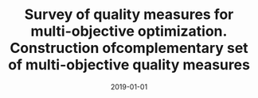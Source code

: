 ---
# Documentation: https://wowchemy.com/docs/managing-content/

title: Survey of quality measures for multi-objective optimization. Construction ofcomplementary
  set of multi-objective quality measures
subtitle: ''
summary: ''
authors:
- laszczyk
- Paweł Myszkowski
tags: []
categories: []
date: '2019-01-01'
lastmod: 2022-10-07T05:07:08Z
featured: false
draft: false

# Featured image
# To use, add an image named `featured.jpg/png` to your page's folder.
# Focal points: Smart, Center, TopLeft, Top, TopRight, Left, Right, BottomLeft, Bottom, BottomRight.
image:
  caption: ''
  focal_point: ''
  preview_only: false

# Projects (optional).
#   Associate this post with one or more of your projects.
#   Simply enter your project's folder or file name without extension.
#   E.g. `projects = ["internal-project"]` references `content/project/deep-learning/index.md`.
#   Otherwise, set `projects = []`.
projects: []
publishDate: '2022-10-07T05:07:06.978918Z'
publication_types:
- '2'
abstract: ''
publication: '*Swarm and Evolutionary Computation*'
doi: 10.1016/j.swevo.2019.04.001
---